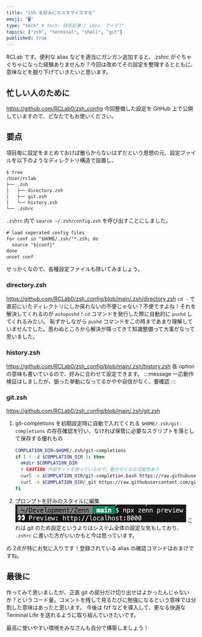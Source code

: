 ```yaml
---
title: "zsh を好みにカスタマイズする"
emoji: "🖥️"
type: "tech" # tech: 技術記事 / idea: アイデア
topics: ["zsh", "terminal", "shell", "git"]
published: true
---
```


RCLab です。便利な alias などを適当にガンガン追加すると、.zshrc がぐちゃぐちゃになった経験ありませんか？今回は改めてその設定を整理するとともに、意味などを掘り下げていきたいと思います。

## 忙しい人のために
https://github.com/RCLab0/zsh_config
今回整備した設定を GitHub 上で公開していますので、どなたでもお使いください。

## 要点
項目毎に設定をまとめておけば散らからないはずだという思想の元、設定ファイルを以下のようなディレクトリ構造で設置し、
```shell
$ tree
/User/rclab
├── .zsh
│   ├── directory.zsh
│   ├── git.zsh
│   └── history.zsh
└── .zshrc
```
`.zshrc` 内で `source ~/.zsh/config.zsh` を呼び出すことにしました。

```shell:.zshrc 該当箇所
# load seperated config files
for conf in "$HOME/.zsh/"*.zsh; do
  source "${conf}"
done
unset conf
```
せっかくなので、各種設定ファイルも除いてみましょう。

### directory.zsh
https://github.com/RCLab0/zsh_config/blob/main/.zsh/directory.zsh
`cd -` で直前にいたディレクトリにしか戻れないの不便じゃない？不便ですよね！それを解決してくれるのが `autopushd`！`cd` コマンドを発行した際に自動的に `pushd` してくれるみたい。
恥ずかしながら `pushd` コマンドをこの時まであまり理解していませんでした。思わぬところから解決が降ってきて知識整備って大事だなって思いました。

### history.zsh
https://github.com/RCLab0/zsh_config/blob/main/.zsh/history.zsh
各 option の意味も書いているので、好みに合わせて設定できます。
:::message
一応動作検証はしましたが、狙った挙動になってるかやや自信がなく、要確認
:::

### git.zsh
https://github.com/RCLab0/zsh_config/blob/main/.zsh/git.zsh
1. git-completions を初期設定時に自動で入れてくれる
   `$HOME/.zsh/git-completions` の存在確認を行い、なければ保管に必要なスクリプトを落として保存する優れもの
   ```shell:~/.zsh/git.zsh 該当箇所
   COMPLATION_DIR=$HOME/.zsh/git-completions
   if [ ! -d $COMPLATION_DIR ]; then
     mkdir $COMPLATION_DIR
     # CAUTION 外部サイトを使っているので、動かなくなる可能性あり
     curl -o $COMPLATION_DIR/git-completion.bash https://raw.githubusercontent.com/git/git/master/contrib/completion/git-completion.bash
     curl -o $COMPLATION_DIR/_git https://raw.githubusercontent.com/git/git/master/contrib/completion/git-completion.zsh
   fi
   ```
1. プロンプトを好みのスタイルに編集
   ![](/images/present_zsh_config/prompt.png)
   これは git のため設定というよりはシステム全体の設定な気もしており、 `.zshrc` に書いた方がいいかもと今は思っています。
   
の 2点が特にお気に入りです！登録されている alias の確認コマンドはおまけですね。

## 最後に
作ってみて思いましたが、正直 git の部分だけ切り出せばよかったんじゃないか？というコード量。コメントを残して見るたびに勉強になるという意味では分割した意味はあったと思います。
今後は fzf などを導入して、更なる快適な Terminal Life を送れるように取り組んでいきたいです。

最高に使いやすい環境をみなさんも自分で構築しましょう！